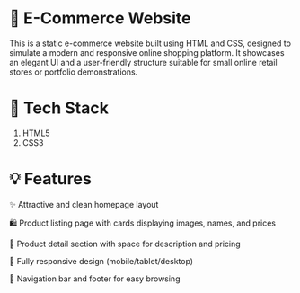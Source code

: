 # 🛒 E-Commerce Website
This is a static e-commerce website built using HTML and CSS, designed to simulate a modern and responsive online shopping platform. It showcases an elegant UI and a user-friendly structure suitable for small online retail stores or portfolio demonstrations.

# 🔧 Tech Stack
1) HTML5
2) CSS3

# 💡 Features
✨ Attractive and clean homepage layout

🛍️ Product listing page with cards displaying images, names, and prices

📄 Product detail section with space for description and pricing

📱 Fully responsive design (mobile/tablet/desktop)

🧭 Navigation bar and footer for easy browsing
